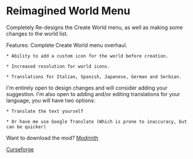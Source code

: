 # Reimagined World Menu

Completely Re-designs the Create World menu, as well as making some changes to the world list.

Features: Complete Create World menu overhaul.

    * Ability to add a custom icon for the world before creation.
    
    * Increased resolution for world icons.
    
    * Translations for Italian, Spanish, Japanese, German and Serbian.

I'm entirely open to design changes and will consider adding your suggestion. I'm also open to adding and/or editing translations for your language, you will have two options:

    * Translate the text yourself
    
    * Or have me use Google Translate (Which is prone to inaccuracy, but can be quicker)

Want to download the mod?
[Modrinth](https://modrinth.com/mod/reimagined-world-menu)

[Curseforge](https://www.curseforge.com/minecraft/mc-mods/reimagined-world-menu)
